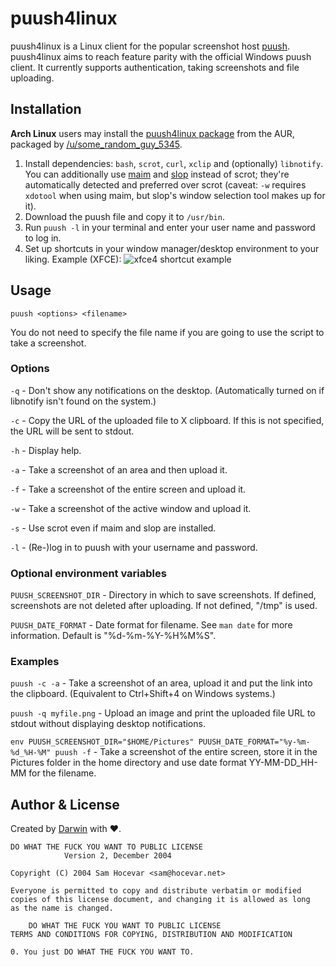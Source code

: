 # puush4linux

puush4linux is a Linux client for the popular screenshot host [puush](http://puush.me). puush4linux aims to reach feature parity with the official Windows puush client. It currently supports authentication, taking screenshots and file uploading.

## Installation

**Arch Linux** users may install the [puush4linux package](https://aur.archlinux.org/packages/puush4linux/) from the AUR, packaged by [/u/some_random_guy_5345](https://www.reddit.com/user/some_random_guy_5345).

1. Install dependencies: `bash`, `scrot`, `curl`, `xclip` and (optionally) `libnotify`. You can additionally use [maim](https://github.com/naelstrof/maim) and [slop](https://github.com/naelstrof/slop) instead of scrot; they're automatically detected and preferred over scrot (caveat: `-w` requires `xdotool` when using maim, but slop's window selection tool makes up for it).
2. Download the puush file and copy it to `/usr/bin`.
3. Run `puush -l` in your terminal and enter your user name and password to log in.
4. Set up shortcuts in your window manager/desktop environment to your liking.
 Example (XFCE):
 ![xfce4 shortcut example](http://puu.sh/ktPr6/4ab02a679a.png)

## Usage

`puush <options> <filename>`

You do not need to specify the file name if you are going to use the script to take a screenshot.

### Options

`-q` - Don't show any notifications on the desktop. (Automatically turned on if libnotify isn't found on the system.)

`-c` - Copy the URL of the uploaded file to X clipboard. If this is not specified, the URL will be sent to stdout.

`-h` - Display help.

`-a` - Take a screenshot of an area and then upload it.

`-f` - Take a screenshot of the entire screen and upload it.

`-w` - Take a screenshot of the active window and upload it.

`-s` - Use scrot even if maim and slop are installed.

`-l` - (Re-)log in to puush with your username and password.

### Optional environment variables

`PUUSH_SCREENSHOT_DIR` - Directory in which to save screenshots. If defined, screenshots are not deleted after uploading. If not defined, "/tmp" is used.

`PUUSH_DATE_FORMAT` - Date format for filename. See `man date` for more information. Default is "%d-%m-%Y-%H%M%S".

### Examples

`puush -c -a` - Take a screenshot of an area, upload it and put the link into the clipboard. (Equivalent to Ctrl+Shift+4 on Windows systems.)

`puush -q myfile.png` - Upload an image and print the uploaded file URL to stdout without displaying desktop notifications.

`env PUUSH_SCREENSHOT_DIR="$HOME/Pictures" PUUSH_DATE_FORMAT="%y-%m-%d_%H-%M" puush -f` - Take a screenshot of the entire screen, store it in the Pictures folder in the home directory and use date format YY-MM-DD_HH-MM for the filename.

## Author & License

Created by [Darwin](http://hpup.co) with ♥.

```
DO WHAT THE FUCK YOU WANT TO PUBLIC LICENSE
            Version 2, December 2004

Copyright (C) 2004 Sam Hocevar <sam@hocevar.net>

Everyone is permitted to copy and distribute verbatim or modified
copies of this license document, and changing it is allowed as long
as the name is changed.

    DO WHAT THE FUCK YOU WANT TO PUBLIC LICENSE
TERMS AND CONDITIONS FOR COPYING, DISTRIBUTION AND MODIFICATION

0. You just DO WHAT THE FUCK YOU WANT TO.
```
